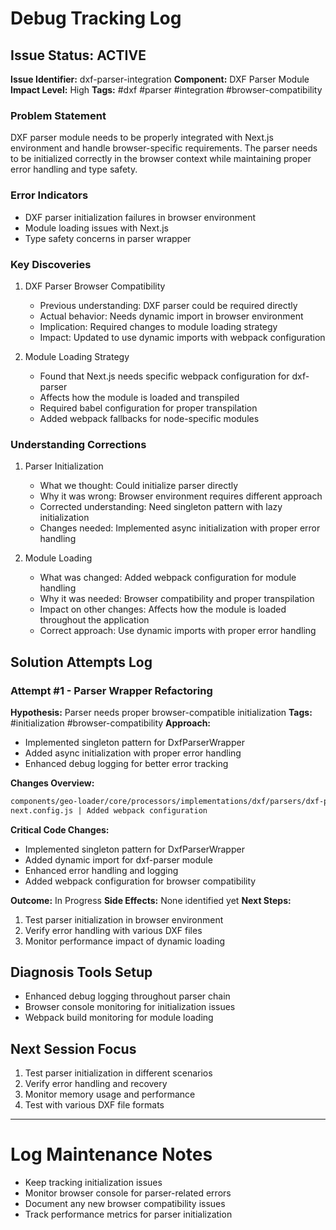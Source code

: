 # Debug Tracking Log

## Issue Status: ACTIVE
**Issue Identifier:** dxf-parser-integration
**Component:** DXF Parser Module
**Impact Level:** High
**Tags:** #dxf #parser #integration #browser-compatibility

### Problem Statement
DXF parser module needs to be properly integrated with Next.js environment and handle browser-specific requirements. The parser needs to be initialized correctly in the browser context while maintaining proper error handling and type safety.

### Error Indicators
- DXF parser initialization failures in browser environment
- Module loading issues with Next.js
- Type safety concerns in parser wrapper

### Key Discoveries
1. DXF Parser Browser Compatibility
   - Previous understanding: DXF parser could be required directly
   - Actual behavior: Needs dynamic import in browser environment
   - Implication: Required changes to module loading strategy
   - Impact: Updated to use dynamic imports with webpack configuration

2. Module Loading Strategy
   - Found that Next.js needs specific webpack configuration for dxf-parser
   - Affects how the module is loaded and transpiled
   - Required babel configuration for proper transpilation
   - Added webpack fallbacks for node-specific modules

### Understanding Corrections
1. Parser Initialization
   - What we thought: Could initialize parser directly
   - Why it was wrong: Browser environment requires different approach
   - Corrected understanding: Need singleton pattern with lazy initialization
   - Changes needed: Implemented async initialization with proper error handling

2. Module Loading
   - What was changed: Added webpack configuration for module handling
   - Why it was needed: Browser compatibility and proper transpilation
   - Impact on other changes: Affects how the module is loaded throughout the application
   - Correct approach: Use dynamic imports with proper error handling

## Solution Attempts Log

### Attempt #1 - Parser Wrapper Refactoring
**Hypothesis:** Parser needs proper browser-compatible initialization
**Tags:** #initialization #browser-compatibility
**Approach:** 
- Implemented singleton pattern for DxfParserWrapper
- Added async initialization with proper error handling
- Enhanced debug logging for better error tracking

**Changes Overview:**
```diff
components/geo-loader/core/processors/implementations/dxf/parsers/dxf-parser-wrapper.ts | Updated
next.config.js | Added webpack configuration
```

**Critical Code Changes:**
- Implemented singleton pattern for DxfParserWrapper
- Added dynamic import for dxf-parser module
- Enhanced error handling and logging
- Added webpack configuration for browser compatibility

**Outcome:** In Progress
**Side Effects:** None identified yet
**Next Steps:**
1. Test parser initialization in browser environment
2. Verify error handling with various DXF files
3. Monitor performance impact of dynamic loading

## Diagnosis Tools Setup
- Enhanced debug logging throughout parser chain
- Browser console monitoring for initialization issues
- Webpack build monitoring for module loading

## Next Session Focus
1. Test parser initialization in different scenarios
2. Verify error handling and recovery
3. Monitor memory usage and performance
4. Test with various DXF file formats

---

# Log Maintenance Notes
- Keep tracking initialization issues
- Monitor browser console for parser-related errors
- Document any new browser compatibility issues
- Track performance metrics for parser initialization

